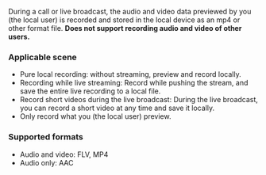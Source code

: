 During a call or live broadcast, the audio and video data previewed by you (the local user) is recorded and stored in the local device as an mp4 or other format file. **Does not support recording audio and video of other users.**

### Applicable scene

- Pure local recording: without streaming, preview and record locally.
- Recording while live streaming: Record while pushing the stream, and save the entire live recording to a local file.
- Record short videos during the live broadcast: During the live broadcast, you can record a short video at any time and save it locally.
- Only record what you (the local user) preview.

### Supported formats

- Audio and video: FLV, MP4
- Audio only: AAC



